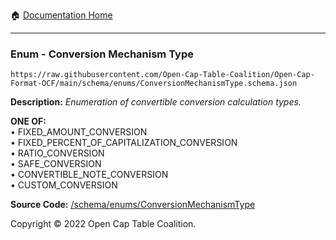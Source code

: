 :house: [Documentation Home](../../home/xudiera/code/README.md)

---

### Enum - Conversion Mechanism Type

`https://raw.githubusercontent.com/Open-Cap-Table-Coalition/Open-Cap-Format-OCF/main/schema/enums/ConversionMechanismType.schema.json`

**Description:** _Enumeration of convertible conversion calculation types._

**ONE OF:**</br>&bull; FIXED_AMOUNT_CONVERSION </br>&bull; FIXED_PERCENT_OF_CAPITALIZATION_CONVERSION </br>&bull; RATIO_CONVERSION </br>&bull; SAFE_CONVERSION </br>&bull; CONVERTIBLE_NOTE_CONVERSION </br>&bull; CUSTOM_CONVERSION

**Source Code:** [/schema/enums/ConversionMechanismType](../../../../../../../../schema/enums/ConversionMechanismType.schema.json)

Copyright © 2022 Open Cap Table Coalition.
